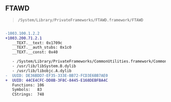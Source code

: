 ## FTAWD

> `/System/Library/PrivateFrameworks/FTAWD.framework/FTAWD`

```diff

-1003.100.1.2.2
+1003.200.71.2.1
   __TEXT.__text: 0x1709c
   __TEXT.__auth_stubs: 0x1c0
   __TEXT.__const: 0x40

   - /System/Library/PrivateFrameworks/CommonUtilities.framework/CommonUtilities
   - /usr/lib/libSystem.B.dylib
   - /usr/lib/libobjc.A.dylib
-  UUID: DE36BDD7-EF35-333E-BB72-FCD3E6BB7AE0
+  UUID: 44CE4CFC-DD8B-3F8C-8445-E168DEBFBA4C
   Functions: 106
   Symbols:   83
   CStrings:  748

```
